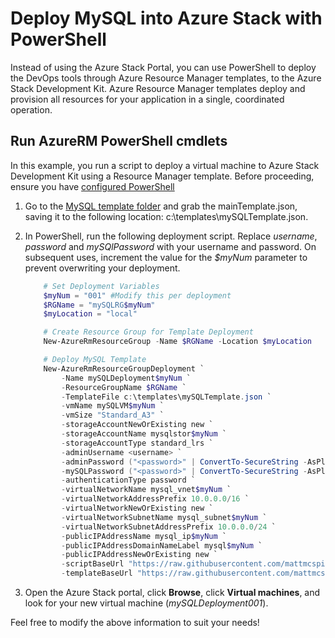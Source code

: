 # Deploy MySQL into Azure Stack with PowerShell

Instead of using the Azure Stack Portal, you can use PowerShell to deploy the DevOps tools through Azure Resource Manager templates, to the Azure Stack Development Kit. Azure Resource Manager templates deploy and provision all resources for your application in a single, coordinated operation.

## Run AzureRM PowerShell cmdlets
In this example, you run a script to deploy a virtual machine to Azure Stack Development Kit using a Resource Manager template.  Before proceeding, ensure you have [configured PowerShell](https://docs.microsoft.com/en-us/azure/azure-stack/azure-stack-powershell-configure-admin)  

1. Go to the [MySQL template folder](<AzureStack.MySQL/DeploymentTemplates>) and grab the mainTemplate.json, saving it to the following location: c:\\templates\\mySQLTemplate.json.
2. In PowerShell, run the following deployment script. Replace *username*, *password* and *mySQlPassword* with your username and password. On subsequent uses, increment the value for the *$myNum* parameter to prevent overwriting your deployment.
   
   ```PowerShell
       # Set Deployment Variables
       $myNum = "001" #Modify this per deployment
       $RGName = "mySQLRG$myNum"
       $myLocation = "local"
   
       # Create Resource Group for Template Deployment
       New-AzureRmResourceGroup -Name $RGName -Location $myLocation
   
       # Deploy MySQL Template
       New-AzureRmResourceGroupDeployment `
           -Name mySQLDeployment$myNum `
           -ResourceGroupName $RGName `
           -TemplateFile c:\templates\mySQLTemplate.json `
           -vmName mySQLVM$myNum `
           -vmSize "Standard_A3" `
           -storageAccountNewOrExisting new `
           -storageAccountName mysqlstor$myNum `
           -storageAccountType standard_lrs `
           -adminUsername <username> `
           -adminPassword ("<password>" | ConvertTo-SecureString -AsPlainText -Force) `
           -mySQLPassword ("<password>" | ConvertTo-SecureString -AsPlainText -Force) `
           -authenticationType password `
           -virtualNetworkName mysql_vnet$myNum `
           -virtualNetworkAddressPrefix 10.0.0.0/16 `
           -virtualNetworkNewOrExisting new `
           -virtualNetworkSubnetName mysql_subnet$myNum `
           -virtualNetworkSubnetAddressPrefix 10.0.0.0/24 `
           -publicIPAddressName mysql_ip$myNum `
           -publicIPAddressDomainNameLabel mysql$myNum `
           -publicIPAddressNewOrExisting new `
           -scriptBaseUrl "https://raw.githubusercontent.com/mattmcspirit/azurestack/master/deployment/scripts/" `
           -templateBaseUrl "https://raw.githubusercontent.com/mattmcspirit/azurestack/master/deployment/packages/MySQL/AzureStack.MySQL/DeploymentTemplates/"
   ```
3. Open the Azure Stack portal, click **Browse**, click **Virtual machines**, and look for your new virtual machine (*mySQLDeployment001*).

Feel free to modify the above information to suit your needs!